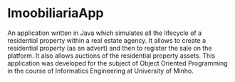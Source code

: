 # ImoobiliariaApp

An application written in Java which simulates all the lifecycle of a residential property within a real estate agency. It allows to create a residential property (as an advert) and then to register the sale on the platform. It also allows auctions of the residential property assets. This application was developed for the subject of Object Oriented Programming in the course of Informatics Engineering at University of Minho.
